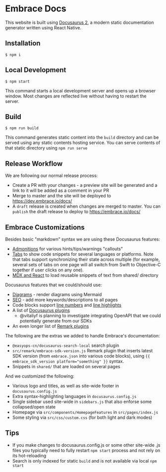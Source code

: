 # Embrace Docs

This website is built using [Docusaurus 2](https://docusaurus.io/), a modern static documentation generator written using React Native.

## Installation

```
$ npm i
```

## Local Development

```
$ npm start
```

This command starts a local development server and opens up a browser window. Most changes are reflected live without having to restart the server.

## Build

```
$ npm run build
```

This command generates static content into the `build` directory and can be served using any static contents hosting service.
You can serve contents of that static directory using `npm run serve`

## Release Workflow

We are following our normal release process:

- Create a PR with your changes - a preview site will be generated and a link to it will be added as a comment in your PR
- Merge to master and the site will be deployed to https://dev.embrace.io/docs/
- A `draft` release is created when changes are merged to master. You can `publish` the draft release to deploy to https://embrace.io/docs/

## Embrace Customizations

Besides basic "markdown" syntax we are using these Docusaurus features:

- [Admonitions](https://docusaurus.io/docs/markdown-features/admonitions) for various hints/tips/warnings "callouts"
- [Tabs](https://docusaurus.io/docs/markdown-features/tabs) to show code snippets for several languages or platforms. Note that tabs support synchronizing their state across multiple (for example, several sets of tabs on one page will all switch from Swift to Objective-C together if user clicks on any one).
- [MDX and React](https://docusaurus.io/docs/markdown-features/react) to load reusable snippets of text from shared/ directory

Docusaurus features that we could/should use:

- [Diagrams](https://docusaurus.io/docs/markdown-features/diagrams) - render diagrams using Mermaid
- [SEO](https://docusaurus.io/docs/seo) - add more keywords/descriptions to all pages
- Code blocks support [line numbers](https://docusaurus.io/docs/markdown-features/code-blocks#line-numbering) and [line highlights](https://docusaurus.io/docs/markdown-features/code-blocks#line-highlighting)
- A list of [Docusaurus plugins](https://docusaurus.io/community/resources)
  - @vitaliyf is planning to investigate integrating OpenAPI that we could potentially generate from our SDKs
- An even longer list of [Remark plugins](https://github.com/remarkjs/remark/blob/main/doc/plugins.md)

The following are the extras we added to handle Embrace's documentation:

- `@easyops-cn/docusaurus-search-local` search plugin
- `src/remark/embrace-sdk-version.js` Remark plugin that inserts latest SDK version (from `embrace.json` into various code blocks), using `{{ embrace_sdk_version platform="something" }}` syntax.
- Snippets in `shared/` that are loaded on several pages

And we customized the following:

- Various logo and titles, as well as site-wide footer in `docusaurus.config.js`
- Extra syntax-highlighting languages in `docusaurus.config.js`
- Single sidebar used site-wide in `sidebars.js` that also enforse some collapsed/open state
- Homepage via `src/components/HomepageFeatures` in `src/pages/index.js`
- Some styling via `src/css/custom.css` (for both light and dark modes)

## Tips

- If you make changes to docusaurus.config.js or some other site-wide .js files you typically need to fully restart `npm start` process and not rely on its hot-reloading
- Search is only indexed for static `build` and is not available via local `npm start`
